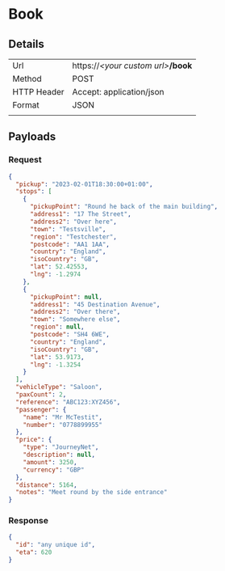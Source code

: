 # Book

## Details

|             |                                        |
| ----------- | -------------------------------------- |
| Url         | https://_\<your custom url\>_**/book** |
| Method      | POST                                   |
| HTTP Header | Accept: application/json               |
| Format      | JSON                                   |
|             |                                        |

## Payloads

### Request

```json
{
  "pickup": "2023-02-01T18:30:00+01:00",
  "stops": [
    {
      "pickupPoint": "Round he back of the main building",
      "address1": "17 The Street",
      "address2": "Over here",
      "town": "Testsville",
      "region": "Testchester",
      "postcode": "AA1 1AA",
      "country": "England",
      "isoCountry": "GB",
      "lat": 52.42553,
      "lng": -1.2974
    },
    {
      "pickupPoint": null,
      "address1": "45 Destination Avenue",
      "address2": "Over there",
      "town": "Somewhere else",
      "region": null,
      "postcode": "SH4 6WE",
      "country": "England",
      "isoCountry": "GB",
      "lat": 53.9173,
      "lng": -1.3254
    }
  ],
  "vehicleType": "Saloon",
  "paxCount": 2,
  "reference": "ABC123:XYZ456",
  "passenger": {
    "name": "Mr McTestit",
    "number": "0778899955"
  },
  "price": {
    "type": "JourneyNet",
    "description": null,
    "amount": 3250,
    "currency": "GBP"
  },
  "distance": 5164,
  "notes": "Meet round by the side entrance"
}
```

### Response

```json
{
  "id": "any unique id",
  "eta": 620
}
```
